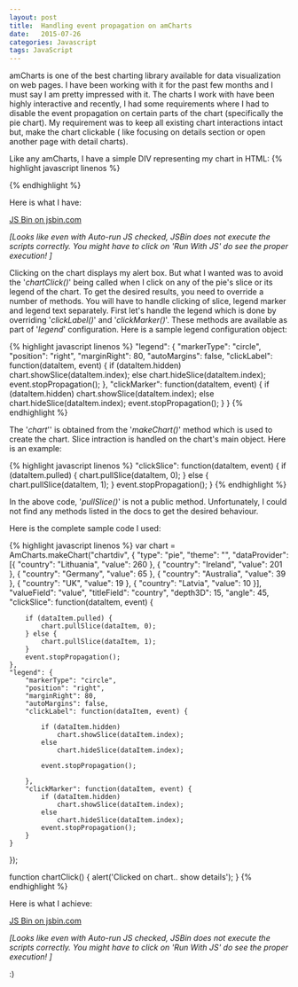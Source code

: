 ```yaml
---
layout: post
title:  Handling event propagation on amCharts
date:   2015-07-26
categories: Javascript
tags: JavaScript
---
```


amCharts is one of the best charting library available for data visualization on web pages. I have been working with it for the past few months and I must say I am pretty impressed with it. The charts I work with have been highly interactive and  recently, I had some requirements where I had to disable the event propagation on certain parts of the chart (specifically the pie chart). My requirement was to keep all existing chart interactions intact but, make the chart clickable ( like focusing on details section or open another page with detail charts).

Like any amCharts, I have a simple DIV representing my chart in HTML:
{% highlight javascript linenos %}
  <div id="chartdiv" onclick="chartClick()"></div>
{% endhighlight %}

Here is what I have:

<a class="jsbin-embed" href="http://jsbin.com/zumuci/1/embed?output">JS Bin on jsbin.com</a><script src="https://static.jsbin.com/js/embed.min.js?3.34.0"></script>

*[Looks like even with Auto-run JS checked, JSBin does not execute the scripts correctly. You might have to click on 'Run With JS' do see the proper execution! ]*

Clicking on the chart displays my alert box. But what I wanted was to avoid the '*chartClick()*' being called when I click on any of the pie's slice or its legend of the chart. To get the desired results, you need to override a number of methods. You will have to handle clicking of slice, legend marker and legend text separately. First let's handle the legend which is done by overriding '*clickLabel()*' and '*clickMarker()*'. These methods are available as part of '*legend*' configuration. Here is a sample legend configuration object:

{% highlight javascript linenos %}
"legend": {
    "markerType": "circle",
    "position": "right",
    "marginRight": 80,
    "autoMargins": false,
    "clickLabel": function(dataItem, event) {
        if (dataItem.hidden)
            chart.showSlice(dataItem.index);
        else
            chart.hideSlice(dataItem.index);
        event.stopPropagation();
    },
    "clickMarker": function(dataItem, event) {
        if (dataItem.hidden)
            chart.showSlice(dataItem.index);
        else
            chart.hideSlice(dataItem.index);
        event.stopPropagation();
    }
}
{% endhighlight %}

The '*chart*'' is obtained from the '*makeChart()*' method which is used to create the chart. Slice intraction is handled on the chart's main object. Here is an example:

{% highlight javascript linenos %}
"clickSlice": function(dataItem, event) {
    if (dataItem.pulled) {
        chart.pullSlice(dataItem, 0);
    } else {
        chart.pullSlice(dataItem, 1);
    }
    event.stopPropagation();
}
{% endhighlight %}

In the above code, '*pullSlice()*' is not a public method. Unfortunately, I could not find any methods listed in the docs to get the desired behaviour.

Here is the complete sample code I used:

{% highlight javascript linenos %}
var chart = AmCharts.makeChart("chartdiv", {
    "type": "pie",
    "theme": "",
    "dataProvider": [{
        "country": "Lithuania",
        "value": 260
    }, {
        "country": "Ireland",
        "value": 201
    }, {
        "country": "Germany",
        "value": 65
    }, {
        "country": "Australia",
        "value": 39
    }, {
        "country": "UK",
        "value": 19
    }, {
        "country": "Latvia",
        "value": 10
    }],
    "valueField": "value",
    "titleField": "country",
    "depth3D": 15,
    "angle": 45,
    "clickSlice": function(dataItem, event) {

        if (dataItem.pulled) {
            chart.pullSlice(dataItem, 0);
        } else {
            chart.pullSlice(dataItem, 1);
        }
        event.stopPropagation();
    },
    "legend": {
        "markerType": "circle",
        "position": "right",
        "marginRight": 80,
        "autoMargins": false,
        "clickLabel": function(dataItem, event) {

            if (dataItem.hidden)
                chart.showSlice(dataItem.index);
            else
                chart.hideSlice(dataItem.index);

            event.stopPropagation();

        },
        "clickMarker": function(dataItem, event) {
            if (dataItem.hidden)
                chart.showSlice(dataItem.index);
            else
                chart.hideSlice(dataItem.index);
            event.stopPropagation();
        }
    }
});

function chartClick() {
    alert('Clicked on chart.. show details');
}
{% endhighlight %}

Here is what I achieve:

<a class="jsbin-embed" href="http://jsbin.com/zumuci/5/embed?output">JS Bin on jsbin.com</a><script src="http://static.jsbin.com/js/embed.min.js?3.34.1"></script>

*[Looks like even with Auto-run JS checked, JSBin does not execute the scripts correctly. You might have to click on 'Run With JS' do see the proper execution! ]*

:)
